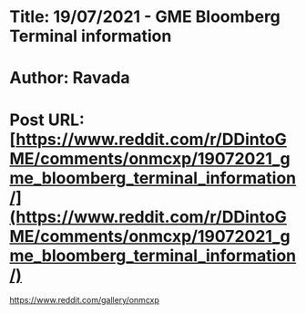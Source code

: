 # Title: 19/07/2021 - GME Bloomberg Terminal information
# Author: Ravada
# Post URL: [https://www.reddit.com/r/DDintoGME/comments/onmcxp/19072021_gme_bloomberg_terminal_information/](https://www.reddit.com/r/DDintoGME/comments/onmcxp/19072021_gme_bloomberg_terminal_information/)


https://www.reddit.com/gallery/onmcxp